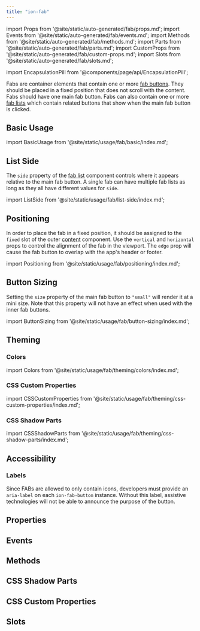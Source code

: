 ```yaml
---
title: "ion-fab"
---
```

import Props from '@site/static/auto-generated/fab/props.md';
import Events from '@site/static/auto-generated/fab/events.md';
import Methods from '@site/static/auto-generated/fab/methods.md';
import Parts from '@site/static/auto-generated/fab/parts.md';
import CustomProps from '@site/static/auto-generated/fab/custom-props.md';
import Slots from '@site/static/auto-generated/fab/slots.md';

<head>
  <title>ion-fab: Floating Action Button for Android and iOS Ionic Apps</title>
  <meta name="description" content="Fabs, floating action buttons, are container elements that contain one or more fab buttons. Use ion-fab when creating Android and iOS apps with Ionic Framework." />
</head>

import EncapsulationPill from '@components/page/api/EncapsulationPill';

<EncapsulationPill type="shadow" />

Fabs are container elements that contain one or more [fab buttons](./fab-button). They should be placed in a fixed position that does not scroll with the content. Fabs should have one main fab button. Fabs can also contain one or more [fab lists](./fab-list) which contain related buttons that show when the main fab button is clicked.

## Basic Usage

import BasicUsage from '@site/static/usage/fab/basic/index.md';

<BasicUsage />

## List Side

The `side` property of the [fab list](./fab-list) component controls where it appears relative to the main fab button. A single fab can have multiple fab lists as long as they all have different values for `side`.

import ListSide from '@site/static/usage/fab/list-side/index.md';

<ListSide />

## Positioning

In order to place the fab in a fixed position, it should be assigned to the `fixed` slot of the outer [content](./content) component. Use the `vertical` and `horizontal` props to control the alignment of the fab in the viewport. The `edge` prop will cause the fab button to overlap with the app's header or footer.

import Positioning from '@site/static/usage/fab/positioning/index.md';

<Positioning />

## Button Sizing

Setting the `size` property of the main fab button to `"small"` will render it at a mini size. Note that this property will not have an effect when used with the inner fab buttons.

import ButtonSizing from '@site/static/usage/fab/button-sizing/index.md';

<ButtonSizing />

## Theming

### Colors

import Colors from '@site/static/usage/fab/theming/colors/index.md';

<Colors />

### CSS Custom Properties

import CSSCustomProperties from '@site/static/usage/fab/theming/css-custom-properties/index.md';

<CSSCustomProperties />

### CSS Shadow Parts

import CSSShadowParts from '@site/static/usage/fab/theming/css-shadow-parts/index.md';

<CSSShadowParts />
 

## Accessibility

### Labels

Since FABs are allowed to only contain icons, developers must provide an `aria-label` on each `ion-fab-button` instance. Without this label, assistive technologies will not be able to announce the purpose of the button.

## Properties
<Props />

## Events
<Events />

## Methods
<Methods />

## CSS Shadow Parts
<Parts />

## CSS Custom Properties
<CustomProps />

## Slots
<Slots />